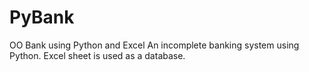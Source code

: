 # PyBank
OO Bank using Python and Excel
An incomplete banking system using Python. Excel sheet is used as a database.
